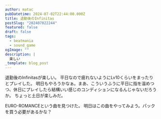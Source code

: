 ```yaml
---
author: matac
pubDatetime: 2024-07-02T22:44:00.000Z
title: 退勤後のInfinitas
postSlug: "202407022244"
featured: false
draft: false
tags:
  - beatmania
  - sound_game
ogImage: ""
description: |
  楽しい
_template: blog_post
---
```


退勤後のInfinitasが楽しい。
平日なので疲れないようにLv10くらいをまったりとプレイした。
明日もやろうかなぁ。まあ、こういうふうに平日に指を温めつつ、休日にプレイしたら結構いい感じのコンディションになるんじゃないだろうか。
ちょっと土日が楽しみだ。

EURO-ROMANCEという曲を見つけた。
明日はこの曲をやってみよう。パックを買う必要があるかな？
